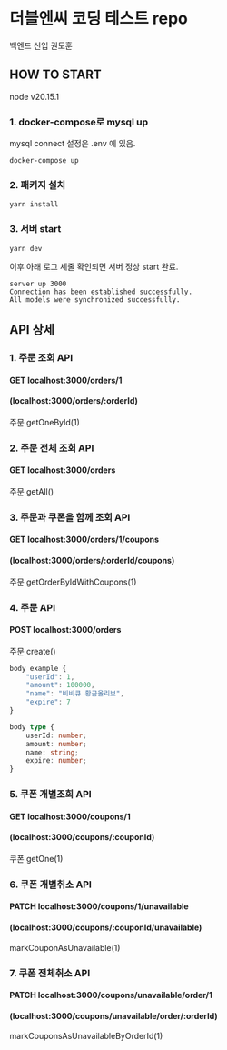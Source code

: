 # 더블엔씨 코딩 테스트 repo

백엔드 신입 권도훈

## HOW TO START

node v20.15.1

### 1. docker-compose로 mysql up

mysql connect 설정은 .env 에 있음.

```
docker-compose up
```

### 2. 패키지 설치

```
yarn install
```

### 3. 서버 start

```
yarn dev
```

이후 아래 로그 세줄 확인되면 서버 정상 start 완료.

```
server up 3000
Connection has been established successfully.
All models were synchronized successfully.
```

## API 상세

### 1. 주문 조회 API

#### GET localhost:3000/orders/1

#### (localhost:3000/orders/:orderId)

주문 getOneById(1)

### 2. 주문 전체 조회 API

#### GET localhost:3000/orders

주문 getAll()

### 3. 주문과 쿠폰을 함께 조회 API

#### GET localhost:3000/orders/1/coupons

#### (localhost:3000/orders/:orderId/coupons)

주문 getOrderByIdWithCoupons(1)

### 4. 주문 API

#### POST localhost:3000/orders

주문 create()

```typescript
body example {
    "userId": 1,
    "amount": 100000,
    "name": "비비큐 황금올리브",
    "expire": 7
}

body type {
    userId: number;
    amount: number;
    name: string;
    expire: number;
}
```

### 5. 쿠폰 개별조회 API

#### GET localhost:3000/coupons/1

#### (localhost:3000/coupons/:couponId)

쿠폰 getOne(1)

### 6. 쿠폰 개별취소 API

#### PATCH localhost:3000/coupons/1/unavailable

#### (localhost:3000/coupons/:couponId/unavailable)

markCouponAsUnavailable(1)

### 7. 쿠폰 전체취소 API

#### PATCH localhost:3000/coupons/unavailable/order/1

#### (localhost:3000/coupons/unavailable/order/:orderId)

markCouponsAsUnavailableByOrderId(1)
